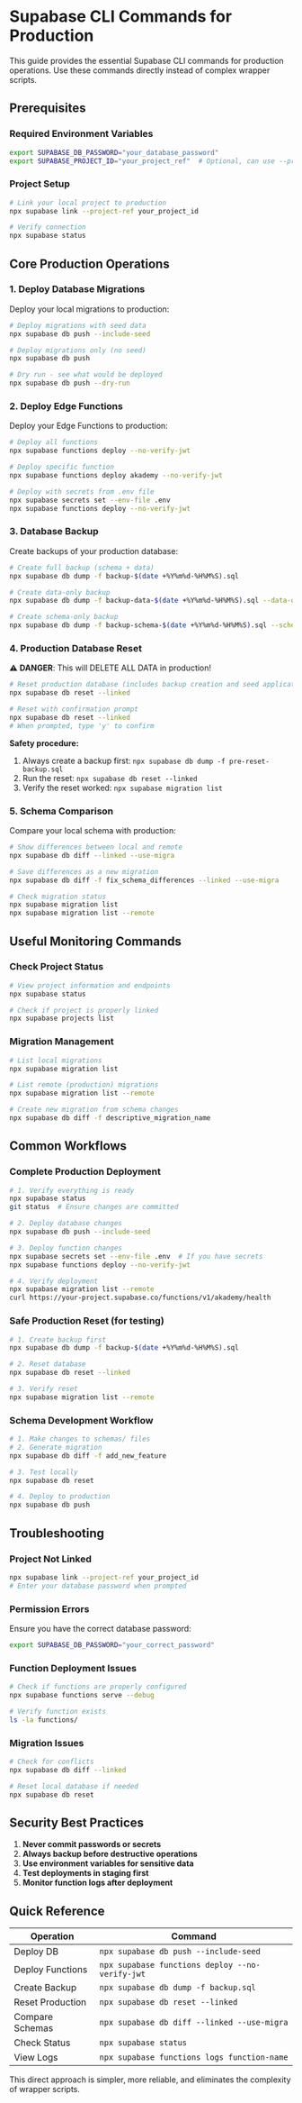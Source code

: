 # Supabase CLI Commands for Production

This guide provides the essential Supabase CLI commands for production operations. Use these commands directly instead of complex wrapper scripts.

## Prerequisites

### Required Environment Variables
```bash
export SUPABASE_DB_PASSWORD="your_database_password"
export SUPABASE_PROJECT_ID="your_project_ref"  # Optional, can use --project-ref flag
```

### Project Setup
```bash
# Link your local project to production
npx supabase link --project-ref your_project_id

# Verify connection
npx supabase status
```

## Core Production Operations

### 1. Deploy Database Migrations
Deploy your local migrations to production:

```bash
# Deploy migrations with seed data
npx supabase db push --include-seed

# Deploy migrations only (no seed)
npx supabase db push

# Dry run - see what would be deployed
npx supabase db push --dry-run
```

### 2. Deploy Edge Functions
Deploy your Edge Functions to production:

```bash
# Deploy all functions
npx supabase functions deploy --no-verify-jwt

# Deploy specific function
npx supabase functions deploy akademy --no-verify-jwt

# Deploy with secrets from .env file
npx supabase secrets set --env-file .env
npx supabase functions deploy --no-verify-jwt
```

### 3. Database Backup
Create backups of your production database:

```bash
# Create full backup (schema + data)
npx supabase db dump -f backup-$(date +%Y%m%d-%H%M%S).sql

# Create data-only backup
npx supabase db dump -f backup-data-$(date +%Y%m%d-%H%M%S).sql --data-only

# Create schema-only backup
npx supabase db dump -f backup-schema-$(date +%Y%m%d-%H%M%S).sql --schema-only
```

### 4. Production Database Reset
⚠️ **DANGER**: This will DELETE ALL DATA in production!

```bash
# Reset production database (includes backup creation and seed application)
npx supabase db reset --linked

# Reset with confirmation prompt
npx supabase db reset --linked
# When prompted, type 'y' to confirm
```

**Safety procedure:**
1. Always create a backup first: `npx supabase db dump -f pre-reset-backup.sql`
2. Run the reset: `npx supabase db reset --linked`
3. Verify the reset worked: `npx supabase migration list`

### 5. Schema Comparison
Compare your local schema with production:

```bash
# Show differences between local and remote
npx supabase db diff --linked --use-migra

# Save differences as a new migration
npx supabase db diff -f fix_schema_differences --linked --use-migra

# Check migration status
npx supabase migration list
npx supabase migration list --remote
```

## Useful Monitoring Commands

### Check Project Status
```bash
# View project information and endpoints
npx supabase status

# Check if project is properly linked
npx supabase projects list
```

### Migration Management
```bash
# List local migrations
npx supabase migration list

# List remote (production) migrations
npx supabase migration list --remote

# Create new migration from schema changes
npx supabase db diff -f descriptive_migration_name
```

## Common Workflows

### Complete Production Deployment
```bash
# 1. Verify everything is ready
npx supabase status
git status  # Ensure changes are committed

# 2. Deploy database changes
npx supabase db push --include-seed

# 3. Deploy function changes
npx supabase secrets set --env-file .env  # If you have secrets
npx supabase functions deploy --no-verify-jwt

# 4. Verify deployment
npx supabase migration list --remote
curl https://your-project.supabase.co/functions/v1/akademy/health
```

### Safe Production Reset (for testing)
```bash
# 1. Create backup first
npx supabase db dump -f backup-$(date +%Y%m%d-%H%M%S).sql

# 2. Reset database
npx supabase db reset --linked

# 3. Verify reset
npx supabase migration list --remote
```

### Schema Development Workflow
```bash
# 1. Make changes to schemas/ files
# 2. Generate migration
npx supabase db diff -f add_new_feature

# 3. Test locally
npx supabase db reset

# 4. Deploy to production
npx supabase db push
```

## Troubleshooting

### Project Not Linked
```bash
npx supabase link --project-ref your_project_id
# Enter your database password when prompted
```

### Permission Errors
Ensure you have the correct database password:
```bash
export SUPABASE_DB_PASSWORD="your_correct_password"
```

### Function Deployment Issues
```bash
# Check if functions are properly configured
npx supabase functions serve --debug

# Verify function exists
ls -la functions/
```

### Migration Issues
```bash
# Check for conflicts
npx supabase db diff --linked

# Reset local database if needed
npx supabase db reset
```

## Security Best Practices

1. **Never commit passwords or secrets**
2. **Always backup before destructive operations**
3. **Use environment variables for sensitive data**
4. **Test deployments in staging first**
5. **Monitor function logs after deployment**

## Quick Reference

| Operation | Command |
|-----------|---------|
| Deploy DB | `npx supabase db push --include-seed` |
| Deploy Functions | `npx supabase functions deploy --no-verify-jwt` |
| Create Backup | `npx supabase db dump -f backup.sql` |
| Reset Production | `npx supabase db reset --linked` |
| Compare Schemas | `npx supabase db diff --linked --use-migra` |
| Check Status | `npx supabase status` |
| View Logs | `npx supabase functions logs function-name` |

This direct approach is simpler, more reliable, and eliminates the complexity of wrapper scripts.
